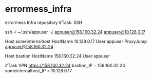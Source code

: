 # errormess_infra
errormess Infra repository
#Task: SSH

ssh -i ~/.ssh/appuser -J appuser@158.160.32.24 appuser@10.128.0.17

Host someinternalhost 
        HostName 10.128.0.17
        User appuser
        ProxyJump appuser@158.160.32.24

Host bastion
        HostName 158.160.32.24
        User appuser

#Task VPN
https://158.160.32.24
bastion_IP = 158.160.32.24
someinternalhost_IP = 10.128.0.17
